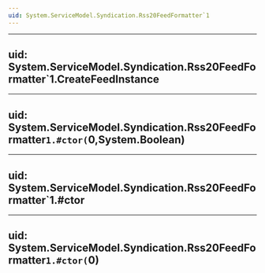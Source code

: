 ```yaml
---
uid: System.ServiceModel.Syndication.Rss20FeedFormatter`1
---
```


---
uid: System.ServiceModel.Syndication.Rss20FeedFormatter`1.CreateFeedInstance
---

---
uid: System.ServiceModel.Syndication.Rss20FeedFormatter`1.#ctor(`0,System.Boolean)
---

---
uid: System.ServiceModel.Syndication.Rss20FeedFormatter`1.#ctor
---

---
uid: System.ServiceModel.Syndication.Rss20FeedFormatter`1.#ctor(`0)
---
